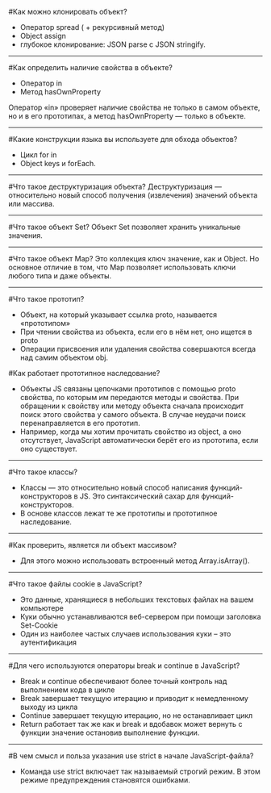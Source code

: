 #Как можно клонировать объект?

- Оператор spread ( + рекурсивный метод)
- Object assign
- глубокое клонирование: JSON parse c JSON stringify.

---

#Как определить наличие свойства в объекте?

- Оператор in
- Метод hasOwnProperty

Оператор «in» проверяет наличие свойства не только в самом объекте, но и в его прототипах, а метод hasOwnProperty — только в объекте.

---

#Какие конструкции языка вы используете для обхода объектов?

- Цикл for in
- Object keys и forEach.

---

#Что такое деструктуризация объекта?
Деструктуризация — относительно новый способ получения (извлечения) значений объекта или массива.

---

#Что такое объект Set?
Объект Set позволяет хранить уникальные значения.

---

#Что такое объект Map?
Это коллекция ключ значение, как и Object. Но основное отличие в том, что Map позволяет использовать ключи любого типа и даже объекты.

---

#Что такое прототип?

- Объект, на который указывает ссылка proto, называется «прототипом»
- При чтении свойства из объекта, если его в нём нет, оно ищется в proto
- Операции присвоения или удаления свойства совершаются всегда над самим объектом obj.

#Как работает прототипное наследование?

- Объекты JS связаны цепочками прототипов с помощью proto свойства, по которым им передаются методы и свойства. При обращении к свойству или методу объекта сначала происходит поиск этого свойства у самого объекта. В случае неудачи поиск перенаправляется в его прототип.
- Например, когда мы хотим прочитать свойство из object, а оно отсутствует, JavaScript автоматически берёт его из прототипа, если оно существует.

---

#Что такое классы?

- Классы — это относительно новый способ написания функций-конструкторов в JS. Это синтаксический сахар для функций-конструкторов.
- В основе классов лежат те же прототипы и прототипное наследование.

---

#Как проверить, является ли объект массивом?

- Для этого можно использовать встроенный метод Array.isArray().

---

#Что такое файлы cookie в JavaScript?

- Это данные, хранящиеся в небольших текстовых файлах на вашем компьютере
- Куки обычно устанавливаются веб-сервером при помощи заголовка Set-Cookie
- Один из наиболее частых случаев использования куки – это аутентификация

---

#Для чего используются операторы break и continue в JavaScript?

- Break и continue обеспечивают более точный контроль над выполнением кода в цикле
- Break завершает текущую итерацию и приводит к немедленному выходу из цикла
- Continue завершает текущую итерацию, но не останавливает цикл
- Return работает так же как и break и вдобавок может вернуть с функции значение остановив выполнение функции.

---

#В чем смысл и польза указания use strict в начале JavaScript-файла?

- Команда use strict включает так называемый строгий режим. В этом режиме предупреждения становятся ошибками.
